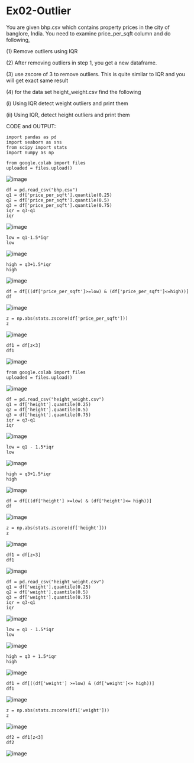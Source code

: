 # Ex02-Outlier
You are given bhp.csv which contains property prices in the city of banglore, India. You need to examine price_per_sqft column and do following,

(1) Remove outliers using IQR

(2) After removing outliers in step 1, you get a new dataframe.

(3) use zscore of 3 to remove outliers. This is quite similar to IQR and you will get exact same result

(4) for the data set height_weight.csv find the following

(i) Using IQR detect weight outliers and print them

(ii) Using IQR, detect height outliers and print them

CODE and OUTPUT:
```
import pandas as pd
import seaborn as sns
from scipy import stats
import numpy as np
```
```
from google.colab import files
uploaded = files.upload()
```
![image](https://github.com/Vaish-1011/ODD2023---Datascience---Ex-02/assets/135130074/4906cc2b-678d-4185-ab0a-d089e16e75b9)
```
df = pd.read_csv("bhp.csv")
q1 = df['price_per_sqft'].quantile(0.25)
q2 = df['price_per_sqft'].quantile(0.5)
q3 = df['price_per_sqft'].quantile(0.75)
iqr = q3-q1
iqr
```
![image](https://github.com/Vaish-1011/ODD2023---Datascience---Ex-02/assets/135130074/f30f6568-991d-4048-b244-3fbcdcb937ab)
```
low = q1-1.5*iqr
low
```
![image](https://github.com/Vaish-1011/ODD2023---Datascience---Ex-02/assets/135130074/254e7703-ae3a-46e6-960a-9b37a21b3535)
```
high = q3+1.5*iqr
high
```
![image](https://github.com/Vaish-1011/ODD2023---Datascience---Ex-02/assets/135130074/4ac387cd-b9e6-4785-8464-66869f6f6ef7)
```
df = df[((df['price_per_sqft']>=low) & (df['price_per_sqft']<=high))]
df
```
![image](https://github.com/Vaish-1011/ODD2023---Datascience---Ex-02/assets/135130074/4152d83f-5aef-4c1a-8092-e76536ebd0ce)
```
z = np.abs(stats.zscore(df['price_per_sqft']))
z
```
![image](https://github.com/Vaish-1011/ODD2023---Datascience---Ex-02/assets/135130074/a0da48ac-99fe-4e6c-9b8b-b39c5d8121a8)
```
df1 = df[z<3]
df1
```
![image](https://github.com/Vaish-1011/ODD2023---Datascience---Ex-02/assets/135130074/3fef3a7c-8551-43c0-80d7-5a2188e00a5c)


```
from google.colab import files
uploaded = files.upload()
```
![image](https://github.com/Vaish-1011/ODD2023---Datascience---Ex-02/assets/135130074/883c893f-2e8b-4b3f-b4dc-77307ed980a8)
```
df = pd.read_csv("height_weight.csv")
q1 = df['height'].quantile(0.25)
q2 = df['height'].quantile(0.5)
q3 = df['height'].quantile(0.75)
iqr = q3-q1
iqr
```
![image](https://github.com/Vaish-1011/ODD2023---Datascience---Ex-02/assets/135130074/0eeee5cc-a508-4252-92df-59880e59de13)
```
low = q1 - 1.5*iqr
low
```
![image](https://github.com/Vaish-1011/ODD2023---Datascience---Ex-02/assets/135130074/8b1eeea4-5908-4568-86be-c2127de0797f)
```
high = q3+1.5*iqr
high
```
![image](https://github.com/Vaish-1011/ODD2023---Datascience---Ex-02/assets/135130074/26ab4343-bd7e-4331-b1dd-af96823456a3)
```
df = df[((df['height'] >=low) & (df['height']<= high))]
df
```
![image](https://github.com/Vaish-1011/ODD2023---Datascience---Ex-02/assets/135130074/bcb2a88f-eba1-4b59-8d19-2e88130b13e1)
```
z = np.abs(stats.zscore(df['height']))
z
```
![image](https://github.com/Vaish-1011/ODD2023---Datascience---Ex-02/assets/135130074/d7160f8d-1321-46dc-9051-961dd9cb40eb)
```
df1 = df[z<3]
df1
```
![image](https://github.com/Vaish-1011/ODD2023---Datascience---Ex-02/assets/135130074/afb8af88-3aa2-4d96-889d-26b9eba19149)
```
df = pd.read_csv("height_weight.csv")
q1 = df['weight'].quantile(0.25)
q2 = df['weight'].quantile(0.5)
q3 = df['weight'].quantile(0.75)
iqr = q3-q1
iqr
```
![image](https://github.com/Vaish-1011/ODD2023---Datascience---Ex-02/assets/135130074/222beeb7-a893-4793-b96e-7e42294934d7)
```
low = q1 - 1.5*iqr
low
```
![image](https://github.com/Vaish-1011/ODD2023---Datascience---Ex-02/assets/135130074/8b66b76e-f387-4e40-b594-ac6ca0a4284a)
```
high = q3 + 1.5*iqr
high
```
![image](https://github.com/Vaish-1011/ODD2023---Datascience---Ex-02/assets/135130074/bbe28186-2247-4005-a89f-064c994354ad)
```
df1 = df[((df['weight'] >=low) & (df['weight']<= high))]
df1
```
![image](https://github.com/Vaish-1011/ODD2023---Datascience---Ex-02/assets/135130074/7653872e-b6da-4b22-a613-24a5b54f464c)
```
z = np.abs(stats.zscore(df1['weight']))
z
```
![image](https://github.com/Vaish-1011/ODD2023---Datascience---Ex-02/assets/135130074/de553057-bd66-4348-8cfe-0f4a305ca42b)
```
df2 = df1[z<3]
df2
```
![image](https://github.com/Vaish-1011/ODD2023---Datascience---Ex-02/assets/135130074/ea3cd452-e6f1-424d-ae10-5e0304850dd5)


















